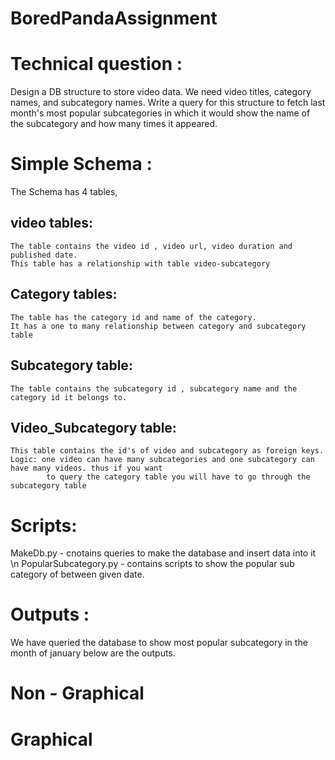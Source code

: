 # BoredPandaAssignment
# Technical question : 
  Design a DB structure to store video data. We need video titles, category names, and subcategory names. 
  Write a query for this structure to fetch last month's most popular subcategories in which it would show the name of the subcategory and how many times it appeared.
# Simple Schema :
  
  The Schema has 4 tables, 
  ## video tables:
    The table contains the video id , video url, video duration and published date. 
    This table has a relationship with table video-subcategory 
  ## Category tables:
    The table has the category id and name of the category.
    It has a one to many relationship between category and subcategory table 
  ## Subcategory table:
    The table contains the subcategory id , subcategory name and the category id it belongs to.
  ## Video_Subcategory table:
    This table contains the id's of video and subcategory as foreign keys. 
    Logic: one video can have many subcategories and one subcategory can have many videos. thus if you want 
            to query the category table you will have to go through the subcategory table
# Scripts:
  MakeDb.py - cnotains queries to make the database and insert data into it \n
  PopularSubcategory.py - contains scripts to show the popular sub category of between given date.
# Outputs :
  We have queried the database to show most popular subcategory in the month of january below are the outputs.
  # Non - Graphical 
  
  # Graphical 
